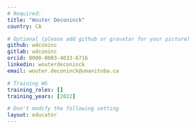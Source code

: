```yaml
---
# Required:
title: "Wouter Deconinck"
country: CA

# Optional (please add github or gravatar for your picture)
github: wdconinc
gitlab: wdconinc
orcid: 0000-0003-4033-6716
linkedin: wouterdeconinck
email: wouter.deconinck@umanitoba.ca

# Training WG
training_roles: []
training_years: [2022]

# Don't modify the following setting
layout: educator
---
```

